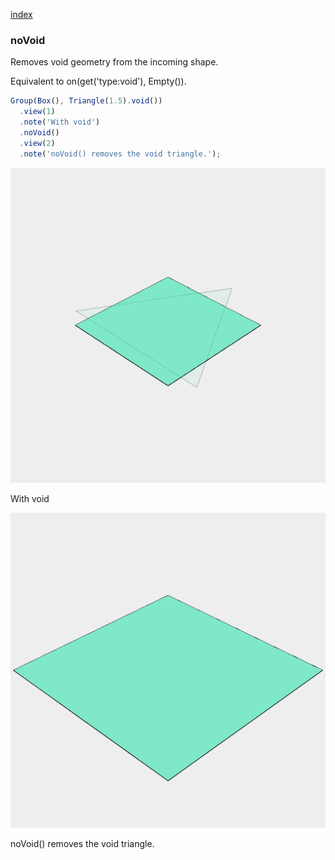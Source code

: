 [index](../../nb/api/index.md)
### noVoid

Removes void geometry from the incoming shape.

Equivalent to on(get('type:void'), Empty()).

```JavaScript
Group(Box(), Triangle(1.5).void())
  .view(1)
  .note('With void')
  .noVoid()
  .view(2)
  .note('noVoid() removes the void triangle.');
```

![Image](noVoid.md.$2_1.png)

With void

![Image](noVoid.md.$2_2.png)

noVoid() removes the void triangle.
